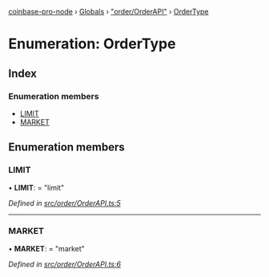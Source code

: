 [coinbase-pro-node](../README.md) › [Globals](../globals.md) › ["order/OrderAPI"](../modules/_order_orderapi_.md) › [OrderType](_order_orderapi_.ordertype.md)

# Enumeration: OrderType

## Index

### Enumeration members

- [LIMIT](_order_orderapi_.ordertype.md#limit)
- [MARKET](_order_orderapi_.ordertype.md#market)

## Enumeration members

### LIMIT

• **LIMIT**: = "limit"

_Defined in [src/order/OrderAPI.ts:5](https://github.com/bennyn/coinbase-pro-node/blob/a33aec9/src/order/OrderAPI.ts#L5)_

---

### MARKET

• **MARKET**: = "market"

_Defined in [src/order/OrderAPI.ts:6](https://github.com/bennyn/coinbase-pro-node/blob/a33aec9/src/order/OrderAPI.ts#L6)_
